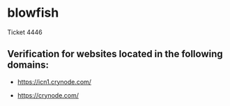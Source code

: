 # blowfish

Ticket 4446

## Verification for websites located in the following domains:

- https://icn1.crynode.com/

- https://crynode.com/
